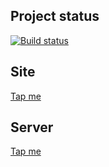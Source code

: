 ## Project status
[![Build status](https://ci.appveyor.com/api/projects/status/8uh084bcqrc3323u?svg=true)](https://ci.appveyor.com/project/xenianick/ahj-homework-7-1-7-2)

## Site
[Tap me](https://xenianick.github.io/ahj-homework_7.1-7.2/)

## Server
[Tap me](https://ahj-homework-7-1-7-2.herokuapp.com/)